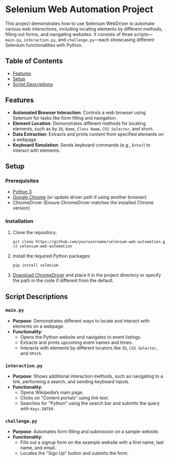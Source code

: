 # Selenium Web Automation Project

This project demonstrates how to use Selenium WebDriver to automate various web interactions, including locating elements by different methods, filling out forms, and navigating websites. It consists of three scripts—`main.py`, `interaction.py`, and `challenge.py`—each showcasing different Selenium functionalities with Python.

## Table of Contents

- [Features](#features)
- [Setup](#setup)
- [Script Descriptions](#script-descriptions)

## Features

- **Automated Browser Interaction**: Controls a web browser using Selenium for tasks like form filling and navigation.
- **Element Location**: Demonstrates different methods for locating elements, such as by `ID`, `Name`, `Class Name`, `CSS Selector`, and `XPath`.
- **Data Extraction**: Extracts and prints content from specified elements on a webpage.
- **Keyboard Simulation**: Sends keyboard commands (e.g., `Enter`) to interact with elements.

## Setup

### Prerequisites

- [Python 3](https://www.python.org/)
- [Google Chrome](https://www.google.com/chrome/) (or update driver path if using another browser)
- ChromeDriver (Ensure ChromeDriver matches the installed Chrome version)

### Installation

1. Clone the repository:
    ```bash
    git clone https://github.com/yourusername/selenium-web-automation.git
    cd selenium-web-automation
    ```

2. Install the required Python packages:
    ```bash
    pip install selenium
    ```

3. [Download ChromeDriver](https://chromedriver.chromium.org/downloads) and place it in the project directory or specify the path in the code if different from the default.

## Script Descriptions

### `main.py`
- **Purpose**: Demonstrates different ways to locate and interact with elements on a webpage.
- **Functionality**:
    - Opens the Python website and navigates to event listings.
    - Extracts and prints upcoming event names and times.
    - Interacts with elements by different locators like `ID`, `CSS Selector`, and `XPath`.

### `interaction.py`
- **Purpose**: Shows additional interaction methods, such as navigating to a link, performing a search, and sending keyboard inputs.
- **Functionality**:
    - Opens Wikipedia’s main page.
    - Clicks on "Content portals" using link text.
    - Searches for "Python" using the search bar and submits the query with `Keys.ENTER`.

### `challenge.py`
- **Purpose**: Automates form filling and submission on a sample website.
- **Functionality**:
    - Fills out a signup form on the example website with a first name, last name, and email.
    - Locates the "Sign Up" button and submits the form.


